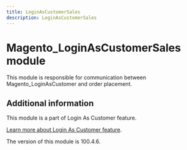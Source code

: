 ```yaml
---
title: LoginAsCustomerSales
description: LoginAsCustomerSales
---
```


# Magento_LoginAsCustomerSales module

This module is responsible for communication between Magento_LoginAsCustomer and order placement.

## Additional information

This module is a part of Login As Customer feature.

[Learn more about Login As Customer feature](https://experienceleague.adobe.com/docs/commerce-admin/customers/customer-accounts/manage/login-as-customer.html).

<InlineAlert slots="text" />
The version of this module is 100.4.6.
